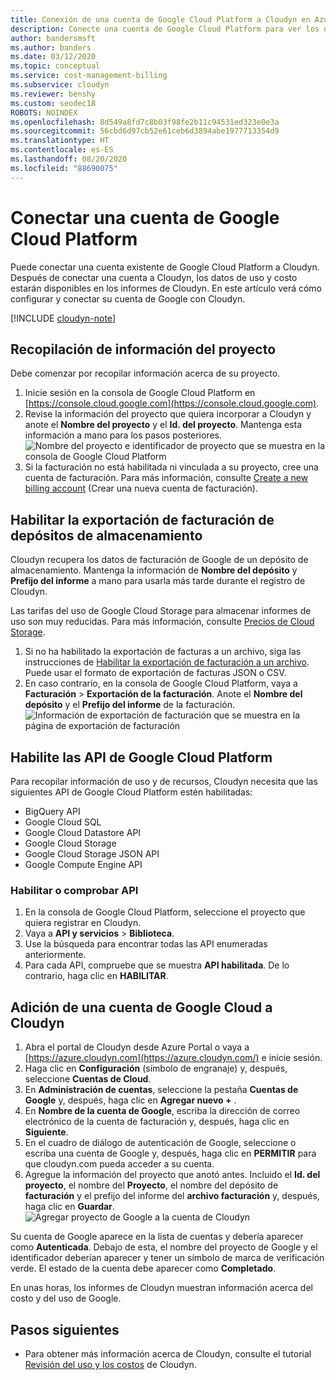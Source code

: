 ```yaml
---
title: Conexión de una cuenta de Google Cloud Platform a Cloudyn en Azure
description: Conecte una cuenta de Google Cloud Platform para ver los datos de uso y costo en los informes de Cloudyn.
author: bandersmsft
ms.author: banders
ms.date: 03/12/2020
ms.topic: conceptual
ms.service: cost-management-billing
ms.subservice: cloudyn
ms.reviewer: benshy
ms.custom: seodec18
ROBOTS: NOINDEX
ms.openlocfilehash: 8d549a8fd7c8b03f98fe2b11c94531ed323e0e3a
ms.sourcegitcommit: 56cbd6d97cb52e61ceb6d3894abe1977713354d9
ms.translationtype: HT
ms.contentlocale: es-ES
ms.lasthandoff: 08/20/2020
ms.locfileid: "88690075"
---
```

# <a name="connect-a-google-cloud-platform-account"></a>Conectar una cuenta de Google Cloud Platform

Puede conectar una cuenta existente de Google Cloud Platform a Cloudyn. Después de conectar una cuenta a Cloudyn, los datos de uso y costo estarán disponibles en los informes de Cloudyn. En este artículo verá cómo configurar y conectar su cuenta de Google con Cloudyn.

[!INCLUDE [cloudyn-note](../../../includes/cloudyn-note.md)]

## <a name="collect-project-information"></a>Recopilación de información del proyecto

Debe comenzar por recopilar información acerca de su proyecto.

1. Inicie sesión en la consola de Google Cloud Platform en [https://console.cloud.google.com](https://console.cloud.google.com).
2. Revise la información del proyecto que quiera incorporar a Cloudyn y anote el **Nombre del proyecto** y el **Id. del proyecto**. Mantenga esta información a mano para los pasos posteriores.  
    ![Nombre del proyecto e identificador de proyecto que se muestra en la consola de Google Cloud Platform](./media/connect-google-account/gcp-console01.png)
3. Si la facturación no está habilitada ni vinculada a su proyecto, cree una cuenta de facturación. Para más información, consulte [Create a new billing account](https://cloud.google.com/billing/docs/how-to/manage-billing-account#create/_a/_new/_billing/_account) (Crear una nueva cuenta de facturación).

## <a name="enable-storage-bucket-billing-export"></a>Habilitar la exportación de facturación de depósitos de almacenamiento

Cloudyn recupera los datos de facturación de Google de un depósito de almacenamiento. Mantenga la información de **Nombre del depósito** y **Prefijo del informe** a mano para usarla más tarde durante el registro de Cloudyn.

Las tarifas del uso de Google Cloud Storage para almacenar informes de uso son muy reducidas. Para más información, consulte [Precios de Cloud Storage](https://cloud.google.com/storage/pricing).

1. Si no ha habilitado la exportación de facturas a un archivo, siga las instrucciones de [Habilitar la exportación de facturación a un archivo](https://cloud.google.com/billing/docs/how-to/export-data-file#how_to_enable_billing_export_to_a_file). Puede usar el formato de exportación de facturas JSON o CSV.
2. En caso contrario, en la consola de Google Cloud Platform, vaya a **Facturación** > **Exportación de la facturación**. Anote el **Nombre del depósito** y el **Prefijo del informe** de la facturación.  
    ![Información de exportación de facturación que se muestra en la página de exportación de facturación](./media/connect-google-account/billing-export.png)

## <a name="enable-google-cloud-platform-apis"></a>Habilite las API de Google Cloud Platform

Para recopilar información de uso y de recursos, Cloudyn necesita que las siguientes API de Google Cloud Platform estén habilitadas:

- BigQuery API
- Google Cloud SQL
- Google Cloud Datastore API
- Google Cloud Storage
- Google Cloud Storage JSON API
- Google Compute Engine API

### <a name="enable-or-verify-apis"></a>Habilitar o comprobar API

1. En la consola de Google Cloud Platform, seleccione el proyecto que quiera registrar en Cloudyn.
2. Vaya a **API y servicios** > **Biblioteca**.
3. Use la búsqueda para encontrar todas las API enumeradas anteriormente.
4. Para cada API, compruebe que se muestra **API habilitada**. De lo contrario, haga clic en **HABILITAR**.

## <a name="add-a-google-cloud-account-to-cloudyn"></a>Adición de una cuenta de Google Cloud a Cloudyn

1. Abra el portal de Cloudyn desde Azure Portal o vaya a [https://azure.cloudyn.com](https://azure.cloudyn.com/) e inicie sesión.
2. Haga clic en **Configuración** (símbolo de engranaje) y, después, seleccione **Cuentas de Cloud**.
3. En **Administración de cuentas**, seleccione la pestaña **Cuentas de Google** y, después, haga clic en **Agregar nuevo +** .
4. En **Nombre de la cuenta de Google**, escriba la dirección de correo electrónico de la cuenta de facturación y, después, haga clic en **Siguiente**.
5. En el cuadro de diálogo de autenticación de Google, seleccione o escriba una cuenta de Google y, después, haga clic en **PERMITIR** para que cloudyn.com pueda acceder a su cuenta.
6. Agregue la información del proyecto que anotó antes. Incluido el **Id. del proyecto**, el nombre del **Proyecto**, el nombre del depósito de **facturación** y el prefijo del informe del **archivo facturación** y, después, haga clic en  **Guardar**.  
    ![Agregar proyecto de Google a la cuenta de Cloudyn](./media/connect-google-account/add-project.png)

Su cuenta de Google aparece en la lista de cuentas y debería aparecer como **Autenticada**. Debajo de esta, el nombre del proyecto de Google y el identificador deberían aparecer y tener un símbolo de marca de verificación verde. El estado de la cuenta debe aparecer como **Completado**.

En unas horas, los informes de Cloudyn muestran información acerca del costo y del uso de Google.

## <a name="next-steps"></a>Pasos siguientes

- Para obtener más información acerca de Cloudyn, consulte el tutorial [Revisión del uso y los costos](tutorial-review-usage.md) de Cloudyn.
